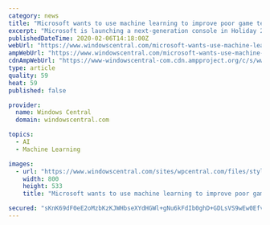```yaml
---
category: news
title: "Microsoft wants to use machine learning to improve poor game textures"
excerpt: "Microsoft is launching a next-generation console in Holiday 2020. A game streaming service called \"Project xCloud\" is also in public trials. The company is experimenting with machine learning to improve low-resolution textures. It's unclear if this technology will make its way to Project xCloud or other systems anytime soon. Microsoft is always ..."
publishedDateTime: 2020-02-06T14:18:00Z
webUrl: "https://www.windowscentral.com/microsoft-wants-use-machine-learning-improve-poor-game-textures"
ampWebUrl: "https://www.windowscentral.com/microsoft-wants-use-machine-learning-improve-poor-game-textures?amp"
cdnAmpWebUrl: "https://www-windowscentral-com.cdn.ampproject.org/c/s/www.windowscentral.com/microsoft-wants-use-machine-learning-improve-poor-game-textures?amp"
type: article
quality: 59
heat: 59
published: false

provider:
  name: Windows Central
  domain: windowscentral.com

topics:
  - AI
  - Machine Learning

images:
  - url: "https://www.windowscentral.com/sites/wpcentral.com/files/styles/large/public/field/image/2019/06/project-xcloud-e3-2019-stage.jpg?itok=j5r9pUAA"
    width: 800
    height: 533
    title: "Microsoft wants to use machine learning to improve poor game textures"

secured: "sKnK69dF0eE2oMzbKzKJWHbseXYdHGWl+gNu6kFdIb0ghD+GDLsVS9wEw0EfveZMPUgHeAUMWPDPcFiZZI4NSCSF0zLp4HqfDGJvgMP13R6zdbKvhvtoEKydAfCA1rm7tTelQrbMIz5N0KsDNOu9paikKu9GrLetuqmde1+Gcz7dPMUfvoj72rqwpgNWiakt9kJUU+sNsvrIvTM8sj+aASR87PDNsuTgv1kYdnulCJQsOa5HayVh+E9GSZG0UcjH9ILxgwYsATvdXeLe4zWj4VB7JEftO6iS41fB3JbkFIc9gYnpRrdbK8+zoM9QR6GhX6qwNlsxRr1IOdLo6c82HmkoeAVUTT3NwwluMZYV82H1LoKLgoQC0sAQKXUKo3RSEEZPqqbRGrx9swCMqV4SLqNkma9wI1lAmDEyyUGy5nUjRqCrYaZUPY+vO8+rxqtUODdGJuct4tlZx6eg9UHabmo4ifqWmmQcKvGdGZfg/pI=;DhlW57GKDwMjFNPxxAUE+g=="
---
```


